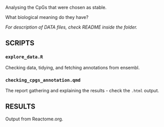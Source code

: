 Analysing the CpGs that were chosen as stable.

What biological meaning do they have?

_For description of DATA files, check README inside the folder._

## SCRIPTS

### `explore_data.R`

Checking data, tidying, and fetching annotations from ensembl.

### `checking_cpgs_annotation.qmd`

The report gathering and explaining the results - check the `.html` output.

## RESULTS

Output from Reactome.org.
